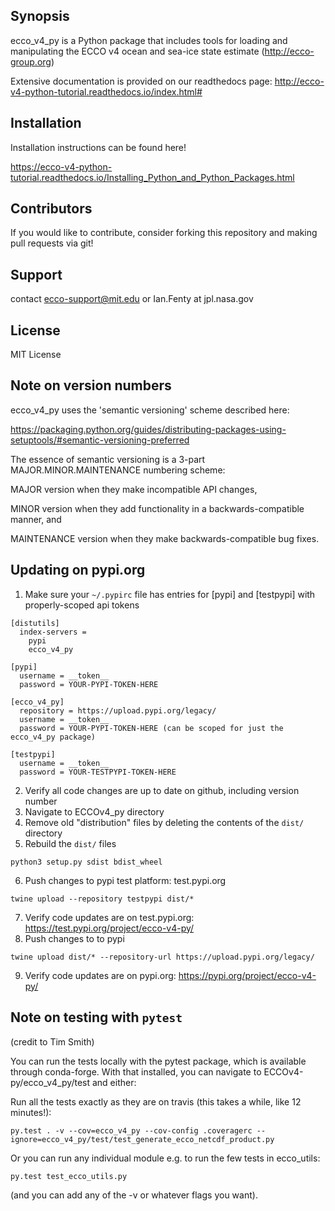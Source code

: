## Synopsis

ecco_v4_py is a Python package that includes tools for loading and manipulating the ECCO v4 ocean and sea-ice state estimate (http://ecco-group.org)

Extensive documentation is provided on our readthedocs page: 
http://ecco-v4-python-tutorial.readthedocs.io/index.html#

## Installation

Installation instructions can be found here!

https://ecco-v4-python-tutorial.readthedocs.io/Installing_Python_and_Python_Packages.html


## Contributors

If you would like to contribute, consider forking this repository and making pull requests via git!

## Support 

contact ecco-support@mit.edu or Ian.Fenty at jpl.nasa.gov

## License

MIT License


## Note on version numbers

ecco_v4_py uses the 'semantic versioning' scheme described here:

https://packaging.python.org/guides/distributing-packages-using-setuptools/#semantic-versioning-preferred

The essence of semantic versioning is a 3-part MAJOR.MINOR.MAINTENANCE numbering scheme:

MAJOR version when they make incompatible API changes,

MINOR version when they add functionality in a backwards-compatible manner, and

MAINTENANCE version when they make backwards-compatible bug fixes.


## Updating on pypi.org

1. Make sure your ```~/.pypirc``` file has entries for [pypi] and [testpypi] with properly-scoped api tokens
```
[distutils]
  index-servers =
    pypi
    ecco_v4_py 

[pypi]
  username = __token__
  password = YOUR-PYPI-TOKEN-HERE

[ecco_v4_py]
  repository = https://upload.pypi.org/legacy/
  username = __token__
  password = YOUR-PYPI-TOKEN-HERE (can be scoped for just the ecco_v4_py package)

[testpypi]
  username = __token__
  password = YOUR-TESTPYPI-TOKEN-HERE
```
2. Verify all code changes are up to date on github, including version number
3. Navigate to ECCOv4_py directory
4. Remove old "distribution" files by deleting the contents of the ```dist/``` directory 
5. Rebuild the ```dist/``` files
```
python3 setup.py sdist bdist_wheel
```
6. Push changes to pypi test platform: test.pypi.org 
```
twine upload --repository testpypi dist/*
```
7. Verify code updates are on test.pypi.org: https://test.pypi.org/project/ecco-v4-py/
8. Push changes to to pypi
```
twine upload dist/* --repository-url https://upload.pypi.org/legacy/
```
9. Verify code updates are on pypi.org: https://pypi.org/project/ecco-v4-py/



## Note on testing with `pytest`

(credit to Tim Smith)


You can run the tests locally with the pytest package, which is available through conda-forge. With that installed, you can navigate to ECCOv4-py/ecco_v4_py/test and either:

Run all the tests exactly as they are on travis (this takes a while, like 12 minutes!):

```
py.test . -v --cov=ecco_v4_py --cov-config .coveragerc --ignore=ecco_v4_py/test/test_generate_ecco_netcdf_product.py
```

Or you can run any individual module e.g. to run the few tests in ecco_utils:

```
py.test test_ecco_utils.py

```

(and you can add any of the -v or whatever flags you want). 
